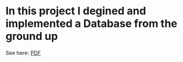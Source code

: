 # In this project I degined and implemented a Database from the ground up
See here: [PDF](FinalBD-FrancescoUccelli.pdf)

